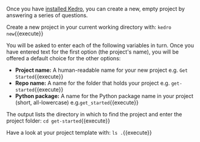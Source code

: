 Once you have [installed Kedro](./02_install.md), you can create a new, empty project by answering a series of questions.

Create a new project in your current working directory with: `kedro new`{{execute}}

You will be asked to enter each of the following variables in turn. Once you have entered text for the first option (the project's name), you will be offered a default choice for the other options:

 - **Project name:** A human-readable name for your new project e.g. `Get Started`{{execute}}
 - **Repo name:** A name for the folder that holds your project e.g. `get-started`{{execute}}
 - **Python package:** A name for the Python package name in your project (short, all-lowercase) e.g.`get_started`{{execute}}
 
The output lists the directory in which to find the project and enter the project folder: `cd get-started`{{execute}}

Have a look at your project template with: `ls .`{{execute}}